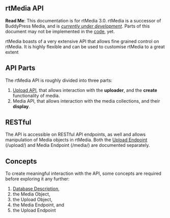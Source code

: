 ## rtMedia API

**Read Me**: This documentation is for rtMedia 3.0. rtMedia is a successor of BuddyPress Media, and is [_currently under development_](https://rtcamp.com/blog/getting-ready-for-rtmedia/). Parts of this document may not be implemented in the [code](https://github.com/rtCamp/buddypress-media/tree/rtmedia), yet.

rtMedia boasts of a very extensive API that allows fine grained control on rtMedia. It is highly flexible and can be used to customise rtMedia to a great extent

## API Parts

The rtMedia API is roughly divided into three parts:

1. [Upload API](./upload-api.md), that allows interaction with the **uploader**, and the **create** functionality of media.
2. Media API, that allows interaction with the media collections, and their **display**.

## RESTful

The API is accessible on RESTful API endpoints, as well and allows manipulation of Media objects in rtMedia. Both the [Upload Endpoint](./upload-endpoint.md) (/upload/) and Media Endpoint (/media/) are documented separately.


## Concepts

To create meaningful interaction with the API, some concepts are required before exploring it any further:

1. [Database Description](./database-description.md),
2. the Media Object,
3. the Upload Object,
4. the Media Endpoint, and
5. the Upload Endpoint
